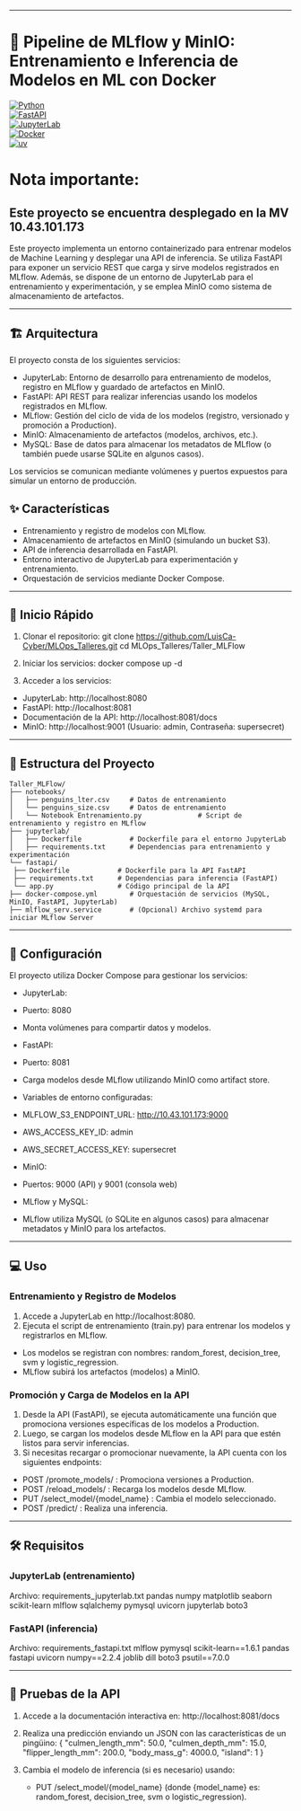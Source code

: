 --------------------------------------------------
# 🐳 Pipeline de MLflow y MinIO: Entrenamiento e Inferencia de Modelos en ML con Docker

[![Python](https://img.shields.io/badge/Python-3.10-blue.svg)](https://www.python.org/)  
[![FastAPI](https://img.shields.io/badge/FastAPI-0.100+-green.svg)](https://fastapi.tiangolo.com/)  
[![JupyterLab](https://img.shields.io/badge/JupyterLab-4.0+-orange.svg)](https://jupyter.org/)  
[![Docker](https://img.shields.io/badge/Docker-24.0+-blue.svg)](https://www.docker.com/)  
[![uv](https://img.shields.io/badge/uv-package%20installer-purple.svg)](https://github.com/astral-sh/uv)

# Nota importante: 

## Este proyecto se encuentra desplegado en la MV 10.43.101.173


Este proyecto implementa un entorno containerizado para entrenar modelos de Machine Learning y desplegar una API de inferencia. Se utiliza FastAPI para exponer un servicio REST que carga y sirve modelos registrados en MLflow. Además, se dispone de un entorno de JupyterLab para el entrenamiento y experimentación, y se emplea MinIO como sistema de almacenamiento de artefactos.

--------------------------------------------------
## 🏗️ Arquitectura

El proyecto consta de los siguientes servicios:

- JupyterLab: Entorno de desarrollo para entrenamiento de modelos, registro en MLflow y guardado de artefactos en MinIO.
- FastAPI: API REST para realizar inferencias usando los modelos registrados en MLflow.
- MLflow: Gestión del ciclo de vida de los modelos (registro, versionado y promoción a Production).
- MinIO: Almacenamiento de artefactos (modelos, archivos, etc.).
- MySQL: Base de datos para almacenar los metadatos de MLflow (o también puede usarse SQLite en algunos casos).

Los servicios se comunican mediante volúmenes y puertos expuestos para simular un entorno de producción.


## ✨ Características

- Entrenamiento y registro de modelos con MLflow.
- Almacenamiento de artefactos en MinIO (simulando un bucket S3).
- API de inferencia desarrollada en FastAPI.
- Entorno interactivo de JupyterLab para experimentación y entrenamiento.
- Orquestación de servicios mediante Docker Compose.

--------------------------------------------------
## 🚀 Inicio Rápido

1. Clonar el repositorio:
git clone https://github.com/LuisCa-Cyber/MLOps_Talleres.git cd MLOps_Talleres/Taller_MLFlow


2. Iniciar los servicios:
docker compose up -d


3. Acceder a los servicios:
- JupyterLab: http://localhost:8080
- FastAPI: http://localhost:8081
- Documentación de la API: http://localhost:8081/docs
- MinIO: http://localhost:9001 (Usuario: admin, Contraseña: supersecret)

--------------------------------------------------
## 📁 Estructura del Proyecto
```
Taller_MLFlow/
├── notebooks/
│   ├── penguins_lter.csv     # Datos de entrenamiento
│   └── penguins_size.csv     # Datos de entrenamiento
│   └── Notebook Entrenamiento.py              # Script de entrenamiento y registro en MLflow
├── jupyterlab/
│   ├── Dockerfile            # Dockerfile para el entorno JupyterLab
│   ├── requirements.txt      # Dependencias para entrenamiento y experimentación
└── fastapi/
 ├── Dockerfile            # Dockerfile para la API FastAPI
 ├── requirements.txt      # Dependencias para inferencia (FastAPI)
 └── app.py                # Código principal de la API
├── docker-compose.yml        # Orquestación de servicios (MySQL, MinIO, FastAPI, JupyterLab)
├── mlflow_serv.service       # (Opcional) Archivo systemd para iniciar MLflow Server

```
--------------------------------------------------
## 🔧 Configuración

El proyecto utiliza Docker Compose para gestionar los servicios:

- JupyterLab:
- Puerto: 8080
- Monta volúmenes para compartir datos y modelos.

- FastAPI:
- Puerto: 8081
- Carga modelos desde MLflow utilizando MinIO como artifact store.
- Variables de entorno configuradas:
 - MLFLOW_S3_ENDPOINT_URL: http://10.43.101.173:9000
 - AWS_ACCESS_KEY_ID: admin
 - AWS_SECRET_ACCESS_KEY: supersecret

- MinIO:
- Puertos: 9000 (API) y 9001 (consola web)

- MLflow y MySQL:
- MLflow utiliza MySQL (o SQLite en algunos casos) para almacenar metadatos y MinIO para los artefactos.

--------------------------------------------------
## 💻 Uso

### Entrenamiento y Registro de Modelos

1. Accede a JupyterLab en http://localhost:8080.
2. Ejecuta el script de entrenamiento (train.py) para entrenar los modelos y registrarlos en MLflow.
- Los modelos se registran con nombres: random_forest, decision_tree, svm y logistic_regression.
- MLflow subirá los artefactos (modelos) a MinIO.

### Promoción y Carga de Modelos en la API

1. Desde la API (FastAPI), se ejecuta automáticamente una función que promociona versiones específicas de los modelos a Production.
2. Luego, se cargan los modelos desde MLflow en la API para que estén listos para servir inferencias.
3. Si necesitas recargar o promocionar nuevamente, la API cuenta con los siguientes endpoints:
- POST /promote_models/ : Promociona versiones a Production.
- POST /reload_models/ : Recarga los modelos desde MLflow.
- PUT /select_model/{model_name} : Cambia el modelo seleccionado.
- POST /predict/ : Realiza una inferencia.

--------------------------------------------------
## 🛠️ Requisitos

### JupyterLab (entrenamiento)
Archivo: requirements_jupyterlab.txt
pandas numpy matplotlib seaborn scikit-learn mlflow sqlalchemy pymysql uvicorn jupyterlab boto3

### FastAPI (inferencia)
Archivo: requirements_fastapi.txt
mlflow pymysql scikit-learn==1.6.1 pandas fastapi uvicorn numpy==2.2.4 joblib dill boto3 psutil==7.0.0

--------------------------------------------------
## 🚀 Pruebas de la API

1. Accede a la documentación interactiva en:
   http://localhost:8081/docs

2. Realiza una predicción enviando un JSON con las características de un pingüino:
   {
     "culmen_length_mm": 50.0,
     "culmen_depth_mm": 15.0,
     "flipper_length_mm": 200.0,
     "body_mass_g": 4000.0,
     "island": 1
   }

3. Cambia el modelo de inferencia (si es necesario) usando:
   - PUT /select_model/{model_name} (donde {model_name} es: random_forest, decision_tree, svm o logistic_regression).

